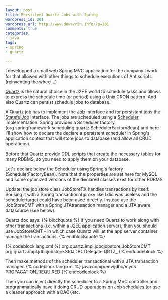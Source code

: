 ```yaml
--- 
layout: post
title: Persistent Quartz Jobs with Spring
wordpress_id: 201
wordpress_url: http://www.dewavrin.info/?p=201
comments: true
categories: 
- java
tags:
- spring
- quartz

---
```

I developped a small web Spring MVC application for the company I work for that allowed with other things to schedule executions of Ant scripts (reinventing the wheel...)

[Quartz](http://www.opensymphony.com/quartz/) is the natural choice in the J2EE world to schedule tasks and allows to express the schedule time (or period) using a Unix CRON pattern. And also Quartz can persist schedule jobs to database.

A Quartz job has to implement the [Job](http://www.opensymphony.com/quartz/api/org/quartz/Job.html) interface and for persistant jobs the [StatefulJob](http://www.opensymphony.com/quartz/api/org/quartz/StatefulJob.html) interface. The jobs are scheduled using a [Scheduler ](http://www.opensymphony.com/quartz/api/org/quartz/Scheduler.html) implementation. Spring provides a Scheduler factory (org.springframework.scheduling.quartz.SchedulerFactoryBean) and here I'll show how to declare the declare a persistent scheduler in Spring's application context that will store jobs to database (and allow all CRUD operations).

Before that Quartz provide DDL scripts that create the necessary tables for many RDBMS, so you need to apply them on your database.

Let's declare below the Scheduler using Spring's factory (SchedulerFactoryBean). Note that the properties are set here for MySQL and some optimized versions of the declared classes exist for other RDBMS

Update: the job store class JobStoreTX handles transactions by itself. Sousing it with a Spring transactional proxy like I did was useless and the schedulertarget could have been used directly. Instead use the JobStoreCMT with a Spring JTAtransaction manager and a JTA aware datasource (see below). 

Quartz doc says:
{% blockquote %}
If you need Quartz to work along with other transactions (i.e. within a J2EE application server), then you should use JobStoreCMT - in which case Quartz will let the app server container manage the transactions.
{% endblockquote %} 

{% codeblock lang:xml %}
<bean id="schedulertarget" class="org.springframework.scheduling.quartz.SchedulerFactoryBean">
 <property name="quartzProperties">
	<props>
		<prop key="org.quartz.jobStore.class">org.quartz.impl.jdbcjobstore.JobStoreCMT</prop>
		<prop key="org.quartz.jobStore.driverDelegateClass">org.quartz.impl.jdbcjobstore.StdJDBCDelegate</prop>
		<prop key="org.quartz.jobStore.tablePrefix">QRTZ_</prop>
	</props>
 </property>
 <property name="dataSource"><ref bean="${datasource}"/></property>
</bean>
{% endcodeblock %}

Then make methods of the scheduler transactional with a JTA transaction manager.
{% codeblock lang:xml %}
<bean id="dataSource"
   class="org.springframework.jndi.JndiObjectFactoryBean">
     <property name="jndiName">
        <value>java:comp/env/jdbc/myds</value>
     </property>
</bean>
<bean id="transactionManager" class="org.springframework.transaction.jta.JtaTransactionManager">
	<property name="dataSource" ref="${datasource}"/>
</bean>
<bean id="scheduler" class="org.springframework.transaction.interceptor.TransactionProxyFactoryBean">
	<property name="transactionManager" ref="transactionManager"/>
	<property name="target" ref="schedulertarget"/>
	<property name="transactionAttributes">
		<props>
			<prop key="*">PROPAGATION_REQUIRED</prop>
		</props>
	</property>
</bean>
{% endcodeblock %}

Then you can inject directly the scheduler to a Spring MVC controller and programmatically have it doing CRUD operations on Job schedules (or use a cleaner approach with a DAO),etc.
